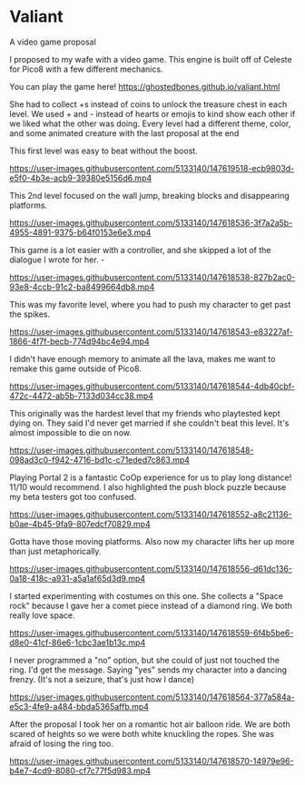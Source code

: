 # Valiant
A video game proposal

I proposed to my wafe with a video game.
This engine is built off of Celeste for Pico8 with a few different mechanics.

You can play the game here! https://ghostedbones.github.io/valiant.html

She had to collect +s instead of coins to unlock the treasure chest in each level.
We used + and - instead of hearts or emojis to kind show each other if we liked what the other was doing.
Every level had a different theme, color, and some animated creature with the last proposal at the end

This first level was easy to beat without the boost.

https://user-images.githubusercontent.com/5133140/147619518-ecb9803d-e5f0-4b3e-acb9-39380e5156d6.mp4


This 2nd level focused on the wall jump, breaking blocks and disappearing platforms.

https://user-images.githubusercontent.com/5133140/147618536-3f7a2a5b-4955-4891-9375-b64f0153e6e3.mp4

This game is a lot easier with a controller, and she skipped a lot of the dialogue I wrote for her. -

https://user-images.githubusercontent.com/5133140/147618538-827b2ac0-93e8-4ccb-91c2-ba8499664db8.mp4

This was my favorite level, where you had to push my character to get past the spikes.

https://user-images.githubusercontent.com/5133140/147618543-e83227af-1866-4f7f-becb-774d94bc4e94.mp4

I didn't have enough memory to animate all the lava, makes me want to remake this game outside of Pico8.

https://user-images.githubusercontent.com/5133140/147618544-4db40cbf-472c-4472-ab5b-7133d034cc38.mp4

This originally was the hardest level that my friends who playtested kept dying on. 
They said I'd never get married if she couldn't beat this level. It's almost impossible to die on now.

https://user-images.githubusercontent.com/5133140/147618548-098ad3c0-f942-4716-bd1c-c71eded7c863.mp4

Playing Portal 2 is a fantastic CoOp experience for us to play long distance! 11/10 would recommend.
I also highlighted the push block puzzle because my beta testers got too confused.

https://user-images.githubusercontent.com/5133140/147618552-a8c21136-b0ae-4b45-9fa9-807edcf70829.mp4

Gotta have those moving platforms. Also now my character lifts her up more than just metaphorically.

https://user-images.githubusercontent.com/5133140/147618556-d61dc136-0a18-418c-a931-a5a1af65d3d9.mp4

I started experimenting with costumes on this one. 
She collects a "Space rock" because I gave her a comet piece instead of a diamond ring.
We both really love space.

https://user-images.githubusercontent.com/5133140/147618559-6f4b5be6-d8e0-41cf-86e6-1cbc3ae1b13c.mp4

I never programmed a "no" option, but she could of just not touched the ring. I'd get the message.
Saying "yes" sends my character into a dancing frenzy. (It's not a seizure, that's just how I dance)

https://user-images.githubusercontent.com/5133140/147618564-377a584a-e5c3-4fe9-a484-bbda5365affb.mp4

After the proposal I took her on a romantic hot air balloon ride.
We are both scared of heights so we were both white knuckling the ropes.
She was afraid of losing the ring too.

https://user-images.githubusercontent.com/5133140/147618570-14979e96-b4e7-4cd9-8080-cf7c77f5d983.mp4

